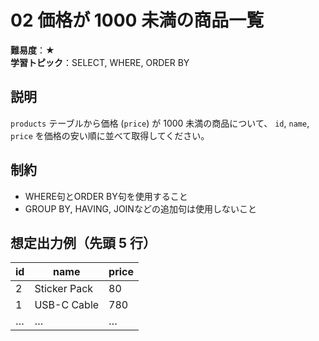 # 02 価格が 1000 未満の商品一覧

**難易度**：★  
**学習トピック**：SELECT, WHERE, ORDER BY

## 説明
`products` テーブルから価格 (`price`) が 1000 未満の商品について、
`id`, `name`, `price` を価格の安い順に並べて取得してください。

## 制約
* WHERE句とORDER BY句を使用すること
* GROUP BY, HAVING, JOINなどの追加句は使用しないこと

## 想定出力例（先頭 5 行）

| id | name         | price |
|----|--------------|-------|
| 2  | Sticker Pack |    80 |
| 1  | USB-C Cable  |   780 |
| …  | …            |   …   |
